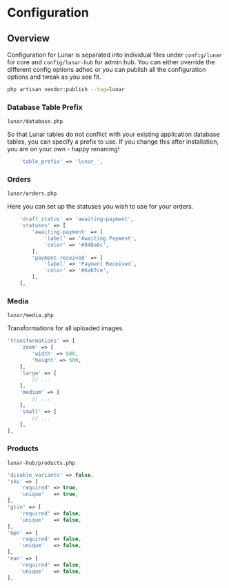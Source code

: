 # Configuration

## Overview

Configuration for Lunar is separated into individual files under `config/lunar` for core and `config/lunar-hub` for admin hub. You can either override the different config options adhoc or you can publish all the configuration options and tweak as you see fit.

```bash
php artisan vendor:publish --tag=lunar
```

### Database Table Prefix

`lunar/database.php`


So that Lunar tables do not conflict with your existing application database tables, you can specify a prefix to use. If you change this after installation, you are on your own - happy renaming!

```php
    'table_prefix' => 'lunar_',
```

### Orders

`lunar/orders.php`

Here you can set up the statuses you wish to use for your orders.

```php
    'draft_status' => 'awaiting-payment',
    'statuses' => [
        'awaiting-payment' => [
            'label' => 'Awaiting Payment',
            'color' => '#848a8c',
        ],
        'payment-received' => [
            'label' => 'Payment Received',
            'color' => '#6a67ce',
        ],
    ],
```

### Media

`lunar/media.php`

Transformations for all uploaded images.

```php
'transformations' => [
    'zoom' => [
        'width' => 500,
        'height' => 500,
    ],
    'large' => [
        // ...
    ],
    'medium' => [
        // ...
    ],
    'small' => [
        // ...
    ],
],
```

### Products

`lunar-hub/products.php`

```php
'disable_variants' => false,
'sku' => [
    'required' => true,
    'unique'   => true,
],
'gtin' => [
    'required' => false,
    'unique'   => false,
],
'mpn' => [
    'required' => false,
    'unique'   => false,
],
'ean' => [
    'required' => false,
    'unique'   => false,
],
```
